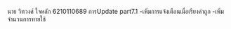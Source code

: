 นาย วิทวงศ์ ใจหลัก 6210110689
การUpdate
part7.1
    -เพิ่มการแจ้งเตือนเมื่อเรียงคำถูก
    -เพิ่มจำนวนการทายใช้